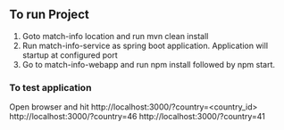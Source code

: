 

## To run Project

1. Goto match-info location and run mvn clean install
2. Run match-info-service as spring boot application. Application will startup at configured port
3. Go to match-info-webapp and run npm install followed by npm start.


### To test application
Open browser and hit 
http://localhost:3000/?country=<country_id>
http://localhost:3000/?country=46
http://localhost:3000/?country=41



